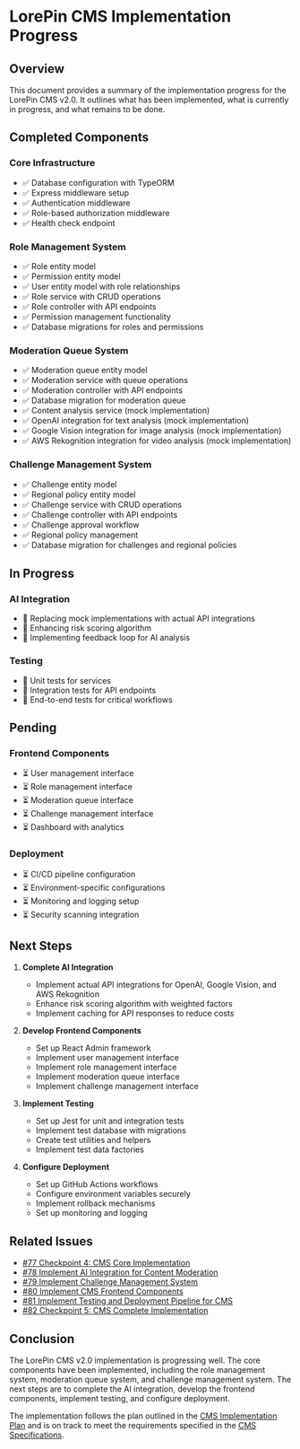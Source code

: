 # LorePin CMS Implementation Progress

## Overview

This document provides a summary of the implementation progress for the LorePin CMS v2.0. It outlines what has been implemented, what is currently in progress, and what remains to be done.

## Completed Components

### Core Infrastructure

- ✅ Database configuration with TypeORM
- ✅ Express middleware setup
- ✅ Authentication middleware
- ✅ Role-based authorization middleware
- ✅ Health check endpoint

### Role Management System

- ✅ Role entity model
- ✅ Permission entity model
- ✅ User entity model with role relationships
- ✅ Role service with CRUD operations
- ✅ Role controller with API endpoints
- ✅ Permission management functionality
- ✅ Database migrations for roles and permissions

### Moderation Queue System

- ✅ Moderation queue entity model
- ✅ Moderation service with queue operations
- ✅ Moderation controller with API endpoints
- ✅ Database migration for moderation queue
- ✅ Content analysis service (mock implementation)
- ✅ OpenAI integration for text analysis (mock implementation)
- ✅ Google Vision integration for image analysis (mock implementation)
- ✅ AWS Rekognition integration for video analysis (mock implementation)

### Challenge Management System

- ✅ Challenge entity model
- ✅ Regional policy entity model
- ✅ Challenge service with CRUD operations
- ✅ Challenge controller with API endpoints
- ✅ Challenge approval workflow
- ✅ Regional policy management
- ✅ Database migration for challenges and regional policies

## In Progress

### AI Integration

- 🔄 Replacing mock implementations with actual API integrations
- 🔄 Enhancing risk scoring algorithm
- 🔄 Implementing feedback loop for AI analysis

### Testing

- 🔄 Unit tests for services
- 🔄 Integration tests for API endpoints
- 🔄 End-to-end tests for critical workflows

## Pending

### Frontend Components

- ⏳ User management interface
- ⏳ Role management interface
- ⏳ Moderation queue interface
- ⏳ Challenge management interface
- ⏳ Dashboard with analytics

### Deployment

- ⏳ CI/CD pipeline configuration
- ⏳ Environment-specific configurations
- ⏳ Monitoring and logging setup
- ⏳ Security scanning integration

## Next Steps

1. **Complete AI Integration**
   - Implement actual API integrations for OpenAI, Google Vision, and AWS Rekognition
   - Enhance risk scoring algorithm with weighted factors
   - Implement caching for API responses to reduce costs

2. **Develop Frontend Components**
   - Set up React Admin framework
   - Implement user management interface
   - Implement role management interface
   - Implement moderation queue interface
   - Implement challenge management interface

3. **Implement Testing**
   - Set up Jest for unit and integration tests
   - Implement test database with migrations
   - Create test utilities and helpers
   - Implement test data factories

4. **Configure Deployment**
   - Set up GitHub Actions workflows
   - Configure environment variables securely
   - Implement rollback mechanisms
   - Set up monitoring and logging

## Related Issues

- [#77 Checkpoint 4: CMS Core Implementation](https://github.com/fredadun/LorePinProjectV3/issues/77)
- [#78 Implement AI Integration for Content Moderation](https://github.com/fredadun/LorePinProjectV3/issues/78)
- [#79 Implement Challenge Management System](https://github.com/fredadun/LorePinProjectV3/issues/79)
- [#80 Implement CMS Frontend Components](https://github.com/fredadun/LorePinProjectV3/issues/80)
- [#81 Implement Testing and Deployment Pipeline for CMS](https://github.com/fredadun/LorePinProjectV3/issues/81)
- [#82 Checkpoint 5: CMS Complete Implementation](https://github.com/fredadun/LorePinProjectV3/issues/82)

## Conclusion

The LorePin CMS v2.0 implementation is progressing well. The core components have been implemented, including the role management system, moderation queue system, and challenge management system. The next steps are to complete the AI integration, develop the frontend components, implement testing, and configure deployment.

The implementation follows the plan outlined in the [CMS Implementation Plan](https://github.com/fredadun/LorePinProjectV3/blob/main/docs-new/07-components/cms/implementation-plan.md) and is on track to meet the requirements specified in the [CMS Specifications](https://github.com/fredadun/LorePinProjectV3/blob/main/docs-new/07-components/cms/specifications.md). 